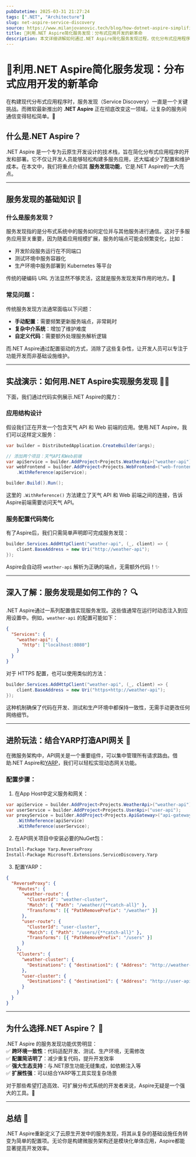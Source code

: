 ```yaml
---
pubDatetime: 2025-03-31 21:27:24
tags: [".NET", "Architecture"]
slug: net-aspire-service-discovery
source: https://www.milanjovanovic.tech/blog/how-dotnet-aspire-simplifies-service-discovery
title: 🚀利用.NET Aspire简化服务发现：分布式应用开发的新革命
description: 本文详细讲解如何通过.NET Aspire简化服务发现过程，优化分布式应用程序的开发和部署，涵盖代码实例和实际应用场景。
---
```


# 🚀利用.NET Aspire简化服务发现：分布式应用开发的新革命

在构建现代分布式应用程序时，服务发现（Service Discovery）一直是一个关键挑战。而微软最新推出的 **.NET Aspire** 正在彻底改变这一领域，让复杂的服务间通信变得轻松简单。🎉

## 什么是.NET Aspire？

.NET Aspire 是一个专为云原生开发设计的技术栈，旨在简化分布式应用程序的开发和部署。它不仅让开发人员能够轻松构建多服务应用，还大幅减少了配置和维护成本。在本文中，我们将重点介绍其 **服务发现功能**，它是.NET Aspire的一大亮点。

---

## 服务发现的基础知识 🧠

### 什么是服务发现？

服务发现指的是分布式系统中的服务如何定位并与其他服务进行通信。这对于多服务应用至关重要，因为随着应用规模扩展，服务的端点可能会频繁变化，比如：

- 开发阶段服务运行在不同端口
- 测试环境中服务容器化
- 生产环境中服务部署到 Kubernetes 等平台

传统的硬编码 URL 方法显然不够灵活，这就是服务发现发挥作用的地方。🎯

### 常见问题：

传统服务发现方法通常面临以下问题：

- **手动配置**：需要频繁更新服务端点，非常耗时
- **复杂中介系统**：增加了维护难度
- **自定义代码**：需要额外处理服务解析逻辑

而.NET Aspire通过配置驱动的方式，消除了这些复杂性，让开发人员可以专注于功能开发而非基础设施维护。

---

## 实战演示：如何用.NET Aspire实现服务发现 👩‍💻

下面，我们通过代码实例展示.NET Aspire的魔力：

### 应用结构设计

假设我们正在开发一个包含天气 API 和 Web 前端的应用。使用.NET Aspire，我们可以这样定义服务：

```csharp
var builder = DistributedApplication.CreateBuilder(args);

// 添加两个项目：天气API和Web前端
var apiService = builder.AddProject<Projects.WeatherApi>("weather-api");
var webFrontend = builder.AddProject<Projects.WebFrontend>("web-frontend")
    .WithReference(apiService);

builder.Build().Run();
```

这里的 `.WithReference()` 方法建立了天气 API 和 Web 前端之间的连接，告诉Aspire前端需要访问天气 API。

### 服务配置代码简化

有了Aspire后，我们只需简单声明即可完成服务发现：

```csharp
builder.Services.AddHttpClient("weather-api", (_, client) => {
    client.BaseAddress = new Uri("http://weather-api");
});
```

Aspire会自动将 `weather-api` 解析为正确的端点，无需额外代码！✨

---

## 深入了解：服务发现是如何工作的？ 🔍

.NET Aspire通过一系列配置值实现服务发现。这些值通常在运行时动态注入到应用设置中。例如，`weather-api` 的配置可能如下：

```json
{
  "Services": {
    "weather-api": {
      "http": ["localhost:8080"]
    }
  }
}
```

对于 HTTPS 配置，也可以使用类似的方法：

```csharp
builder.Services.AddHttpClient("weather-api", (_, client) => {
    client.BaseAddress = new Uri("https+http://weather-api");
});
```

这种机制确保了代码在开发、测试和生产环境中都保持一致性，无需手动更改任何网络细节。

---

## 进阶玩法：结合YARP打造API网关 🚦

在微服务架构中，API网关是一个重要组件，可以集中管理所有请求路由。借助.NET Aspire和[YARP](https://www.milanjovanovic.tech/blog/implementing-an-api-gateway-for-microservices-with-yarp)，我们可以轻松实现动态网关功能。

### 配置步骤：

1. 在App Host中定义服务和网关：

```csharp
var apiService = builder.AddProject<Projects.WeatherApi>("weather-api");
var userService = builder.AddProject<Projects.UserApi>("user-api");
var proxyService = builder.AddProject<Projects.ApiGateway>("api-gateway")
    .WithReference(apiService)
    .WithReference(userService);
```

2. 在API网关项目中安装必要的NuGet包：

```bash
Install-Package Yarp.ReverseProxy
Install-Package Microsoft.Extensions.ServiceDiscovery.Yarp
```

3. 配置YARP：

```json
{
  "ReverseProxy": {
    "Routes": {
      "weather-route": {
        "ClusterId": "weather-cluster",
        "Match": { "Path": "/weather/{**catch-all}" },
        "Transforms": [{ "PathRemovePrefix": "/weather" }]
      },
      "user-route": {
        "ClusterId": "user-cluster",
        "Match": { "Path": "/users/{**catch-all}" },
        "Transforms": [{ "PathRemovePrefix": "/users" }]
      }
    },
    "Clusters": {
      "weather-cluster": {
        "Destinations": { "destination1": { "Address": "http://weather-api" } }
      },
      "user-cluster": {
        "Destinations": { "destination1": { "Address": "http://user-api" } }
      }
    }
  }
}
```

---

## 为什么选择.NET Aspire？ 🎯

.NET Aspire 的服务发现功能优势明显：  
✅ **跨环境一致性**：代码适配开发、测试、生产环境，无需修改  
✅ **配置简洁明了**：减少重复代码，提升开发效率  
✅ **强大生态支持**：与.NET原生功能无缝集成，如依赖注入等  
✅ **扩展性强**：可以结合YARP等工具实现复杂场景

对于那些希望打造高效、可扩展分布式系统的开发者来说，Aspire无疑是一个强大的工具。👏

---

## 总结 📜

.NET Aspire重新定义了云原生开发中的服务发现，将其从复杂的基础设施任务转变为简单的配置项。无论你是构建微服务架构还是模块化单体应用，Aspire都能显著提高开发效率。
